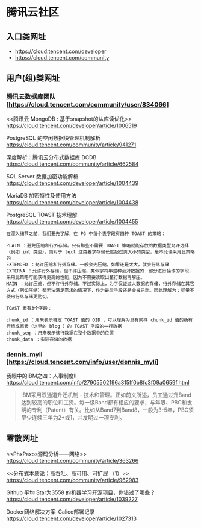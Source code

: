 
# 腾讯云社区

## 入口类网址

- https://cloud.tencent.com/developer
- https://cloud.tencent.com/community


## 用户(组)类网址

### 腾讯云数据库团队 [https://cloud.tencent.com/community/user/834066]

<<腾讯云 MongoDB : 基于snapshot的从库读优化>>
https://cloud.tencent.com/developer/article/1006519

PostgreSQL 的空闲数据块管理机制解析
https://cloud.tencent.com/community/article/941271

深度解析：腾讯云分布式数据库 DCDB
https://cloud.tencent.com/community/article/662584

SQL Server 数据加密功能解析
https://cloud.tencent.com/developer/article/1004439

MariaDB 加密特性及使用方法
https://cloud.tencent.com/developer/article/1004438

PostgreSQL TOAST 技术理解 https://cloud.tencent.com/developer/article/1004455
```
在深入细节之前，我们要先了解，在 PG 中每个表字段有四种 TOAST 的策略：

PLAIN ：避免压缩和行外存储。只有那些不需要 TOAST 策略就能存放的数据类型允许选择（例如 int 类型），而对于 text 这类要求存储长度超过页大小的类型，是不允许采用此策略的
EXTENDED ：允许压缩和行外存储。一般会先压缩，如果还是太大，就会行外存储
EXTERNA ：允许行外存储，但不许压缩。类似字符串这种会对数据的一部分进行操作的字段，采用此策略可能获得更高的性能，因为不需要读取出整行数据再解压。
MAIN ：允许压缩，但不许行外存储。不过实际上，为了保证过大数据的存储，行外存储在其它方式（例如压缩）都无法满足需求的情况下，作为最后手段还是会被启动。因此理解为：尽量不使用行外存储更贴切。
```
```
TOAST 表有3个字段：

chunk_id ：用来表示特定 TOAST 值的 OID ，可以理解为具有同样 chunk_id 值的所有行组成原表（这里的 blog ）的 TOAST 字段的一行数据
chunk_seq ：用来表示该行数据在整个数据中的位置
chunk_data ：实际存储的数据
```

### dennis_myli [https://cloud.tencent.com/info/user/dennis_myli]

我眼中的IBM之四：人事制度II https://cloud.tencent.com/info/27905502196a315ff0b8fc3f09a0659f.html
> IBM采用双通道升迁机制 - 技术和管理。正如前文所述，员工通过升Band达到较高的职位和工资。每一级Band都有相应的要求，与年限、PBC和发明的专利（Patent）有关。比如从Band7到Band8，一般为3-5年，PBC须至少连续三年为2+或1，并发明过一项专利。

## 零散网址

<<PhxPaxos源码分析——网络>>
https://cloud.tencent.com/community/article/363266

<<分布式本质论：高吞吐、高可用、可扩展 （1）>>
https://cloud.tencent.com/community/article/962983

Github 平均 Star为3558 的机器学习开源项目，你错过了哪些？ https://cloud.tencent.com/developer/article/1039227

Docker网络解决方案-Calico部署记录 https://cloud.tencent.com/developer/article/1027313

